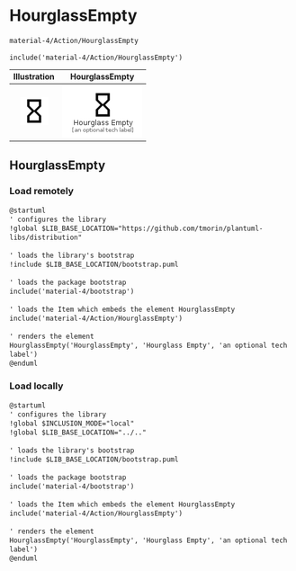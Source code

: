 # HourglassEmpty


```text
material-4/Action/HourglassEmpty
```

```text
include('material-4/Action/HourglassEmpty')
```



| Illustration | HourglassEmpty |
| :---: | :---: |
| ![illustration for Illustration](../../material-4/Action/HourglassEmpty.png) | ![illustration for HourglassEmpty](../../material-4/Action/HourglassEmpty.Local.png) |




## HourglassEmpty

### Load remotely
```plantuml
@startuml
' configures the library
!global $LIB_BASE_LOCATION="https://github.com/tmorin/plantuml-libs/distribution"

' loads the library's bootstrap
!include $LIB_BASE_LOCATION/bootstrap.puml

' loads the package bootstrap
include('material-4/bootstrap')

' loads the Item which embeds the element HourglassEmpty
include('material-4/Action/HourglassEmpty')

' renders the element
HourglassEmpty('HourglassEmpty', 'Hourglass Empty', 'an optional tech label')
@enduml
```

### Load locally
```plantuml
@startuml
' configures the library
!global $INCLUSION_MODE="local"
!global $LIB_BASE_LOCATION="../.."

' loads the library's bootstrap
!include $LIB_BASE_LOCATION/bootstrap.puml

' loads the package bootstrap
include('material-4/bootstrap')

' loads the Item which embeds the element HourglassEmpty
include('material-4/Action/HourglassEmpty')

' renders the element
HourglassEmpty('HourglassEmpty', 'Hourglass Empty', 'an optional tech label')
@enduml
```

